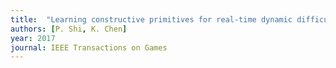```yaml
---
title:  "Learning constructive primitives for real-time dynamic difficulty adjustment in Super Mario Bros"
authors: [P. Shi, K. Chen]
year: 2017
journal: IEEE Transactions on Games
---
```





